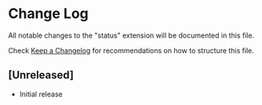 # Change Log

All notable changes to the "status" extension will be documented in this file.

Check [Keep a Changelog](http://keepachangelog.com/) for recommendations on how to structure this file.

## [Unreleased]

- Initial release